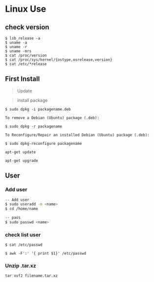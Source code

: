 # Linux Use

## check version

```
$ lsb_release -a
$ uname -a
$ uname -r
$ uname -mrs
$ cat /proc/version
$ cat /proc/sys/kernel/{ostype,osrelease,version}
$ cat /etc/*release

```

## First Install

> Update



> install package

```
$ sudo dpkg -i packagename.deb

To remove a Debian (Ubuntu) package (.deb):

$ sudo dpkg -r packagename

To Reconfigure/Repair an installed Debian (Ubuntu) package (.deb):

$ sudo dpkg-reconfigure packagename

apt-get update

apt-get upgrade
```

## User

### Add user

```sh
-- Add user
$ sudo useradd -m <name>
$ cd /home/name 

-- pass
$ sudo passwd <name>
```

### check list user

```
$ cat /etc/passwd

$ awk -F':' '{ print $1}' /etc/passwd
```

### Unzip .tar.xz

```
tar xvfJ filename.tar.xz
```
